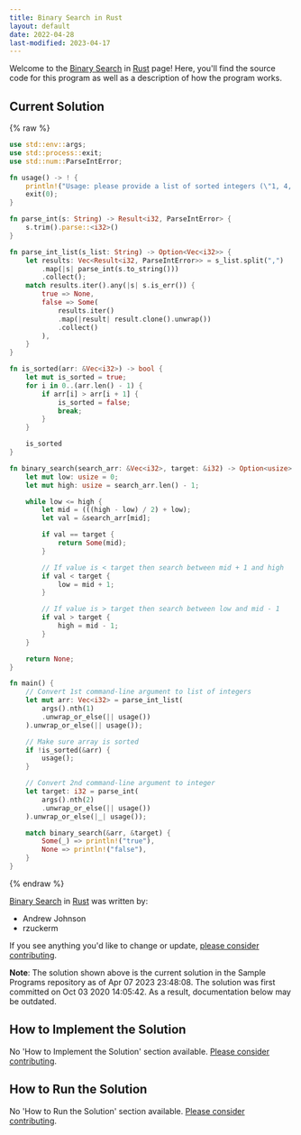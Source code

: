 ```yaml
---
title: Binary Search in Rust
layout: default
date: 2022-04-28
last-modified: 2023-04-17
---
```


Welcome to the [Binary Search](https://sampleprograms.io/projects/binary-search) in [Rust](https://sampleprograms.io/languages/rust) page! Here, you'll find the source code for this program as well as a description of how the program works.

## Current Solution

{% raw %}

```rust
use std::env::args;
use std::process::exit;
use std::num::ParseIntError;

fn usage() -> ! {
    println!("Usage: please provide a list of sorted integers (\"1, 4, 5, 11, 12\") and the integer to find (\"11\")");
    exit(0);
}

fn parse_int(s: String) -> Result<i32, ParseIntError> {
    s.trim().parse::<i32>()
}

fn parse_int_list(s_list: String) -> Option<Vec<i32>> {
    let results: Vec<Result<i32, ParseIntError>> = s_list.split(",")
        .map(|s| parse_int(s.to_string()))
        .collect();
    match results.iter().any(|s| s.is_err()) {
        true => None,
        false => Some(
            results.iter()
            .map(|result| result.clone().unwrap())
            .collect()
        ),
    }
}

fn is_sorted(arr: &Vec<i32>) -> bool {
    let mut is_sorted = true;
    for i in 0..(arr.len() - 1) {
        if arr[i] > arr[i + 1] {
            is_sorted = false;
            break;
        }
    }

    is_sorted
}

fn binary_search(search_arr: &Vec<i32>, target: &i32) -> Option<usize> {
    let mut low: usize = 0;
    let mut high: usize = search_arr.len() - 1;

    while low <= high {
        let mid = (((high - low) / 2) + low);
        let val = &search_arr[mid];

        if val == target {
            return Some(mid);
        }

        // If value is < target then search between mid + 1 and high
        if val < target {
            low = mid + 1;
        }

        // If value is > target then search between low and mid - 1
        if val > target {
            high = mid - 1;
        }
    }

    return None;
}

fn main() {
    // Convert 1st command-line argument to list of integers
    let mut arr: Vec<i32> = parse_int_list(
        args().nth(1)
        .unwrap_or_else(|| usage())
    ).unwrap_or_else(|| usage());

    // Make sure array is sorted
    if !is_sorted(&arr) {
        usage();
    }

    // Convert 2nd command-line argument to integer
    let target: i32 = parse_int(
        args().nth(2)
        .unwrap_or_else(|| usage())
    ).unwrap_or_else(|_| usage());

    match binary_search(&arr, &target) {
        Some(_) => println!("true"),
        None => println!("false"),
    }
}
```

{% endraw %}

[Binary Search](https://sampleprograms.io/projects/binary-search) in [Rust](https://sampleprograms.io/languages/rust) was written by:

- Andrew Johnson
- rzuckerm

If you see anything you'd like to change or update, [please consider contributing](https://github.com/TheRenegadeCoder/sample-programs).

**Note**: The solution shown above is the current solution in the Sample Programs repository as of Apr 07 2023 23:48:08. The solution was first committed on Oct 03 2020 14:05:42. As a result, documentation below may be outdated.

## How to Implement the Solution

No 'How to Implement the Solution' section available. [Please consider contributing](https://github.com/TheRenegadeCoder/sample-programs-website).

## How to Run the Solution

No 'How to Run the Solution' section available. [Please consider contributing](https://github.com/TheRenegadeCoder/sample-programs-website).
